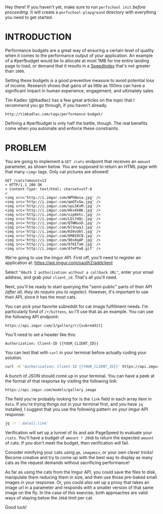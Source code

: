 Hey there! If you haven't yet, make sure to run `perfschool init` _before proceeding_.
It will create a `perfschool-playground` directory with everything you need to get started.

# INTRODUCTION

Performance budgets are a great way of ensuring a certain level of quality when it comes
to the performance output of your application. An example of a #perfbudget would be to
allocate at most 1MB for tne entire landing page to load, or demand that it results in a
[SpeedIndex](https://sites.google.com/a/webpagetest.org/docs/using-webpagetest/metrics/speed-index)
that's not greater than `1000`.

Setting these budgets is a good preventive measure to avoid potential loss of income.
Research shows that gains of as little as 100ms can have a significant impact in
human experience, engagement, and ultimately sales.

Tim Kadlec (@tkadlec) has a few great articles on the topic that I recommend you go through,
if you haven't already.

```
http://timkadlec.com/tags/performance-budget/
```

Defining a #perfbudget is only half the battle, though. The real benefits come when you
automate and enforce these constraints.

# PROBLEM

You are going to implement a `GET /cats` endpoint that receives an `amount` parameter,
as shown below. You are supposed to return an HTML page with that many `<img>` tags.
Only cat pictures are allowed!

```
GET /cats?amount=13
< HTTP/1.1 200 OK
< Content-Type: text/html; charset=utf-8
<
<img src='http://i.imgur.com/WPhNosa.jpg' />
<img src='http://i.imgur.com/qmGTuSw.jpg' />
<img src='http://i.imgur.com/vpLSKxM.jpg' />
<img src='http://i.imgur.com/Hkv4kBK.jpg' />
<img src='http://i.imgur.com/szp6mtc.jpg' />
<img src='http://i.imgur.com/LDi7dQc.jpg' />
<img src='http://i.imgur.com/QTWNuxD.jpg' />
<img src='http://i.imgur.com/blSnwaJ.jpg' />
<img src='http://i.imgur.com/Kd4vU6t.jpg' />
<img src='http://i.imgur.com/GM8I8CN.jpg' />
<img src='http://i.imgur.com/90s0qAP.jpg' />
<img src='http://i.imgur.com/976ITaH.jpg' />
<img src='http://i.imgur.com/47ePYw8.gif' />
```

We're going to use the Imgur API. First off, you'll need to register an application at:
https://api.imgur.com/oauth2/addclient

Select `"OAuth 2 authorization without a callback URL"`, enter your email address, and grab
your `client_id`. That's all you'll need.

Next, you'll be ready to start querying the "semi-public" parts of their API _(after all,
they do require you to register)_. However, it's important to use their API, since it has
the most cats.

You can pick your favorite subreddit for cat image fulfillment needs. I'm particularly fond
of `/r/kittens`, so I'll use that as an example. You can use the following API endpoint:

```
https://api.imgur.com/3/gallery/r/{subreddit}
```

You'll need to set a header like this:

```
Authorization: Client-ID {{YOUR_CLIENT_ID}}
```

You can test that with `curl` in your terminal before actually coding your solution.

```bash
curl -H 'Authorization: Client-ID {{YOUR_CLIENT_ID}}' https://api.imgur.com/3/gallery/r/kittens
```

A bunch of JSON should come up in your terminal. You can have a peek at the format of that
response by visiting the following link:

```
https://api.imgur.com/models/gallery_image
```

The field you're probably looking for is the `link` field in each array item in `data`.
If you're trying things out in your terminal first, and you have `jq` installed, I suggest
that you use the following pattern on your imgur API response:

```bash
jq -r '.data[].link'
```

Verification will set up a tunnel of its and ask PageSpeed to evaluate your `/cats`. You'll
have a budget of `amount * 20kB` to return the expected `amount` of cats. If you don't meet
the budget, then verification will fail.

Consider minifying your cats using `gm`, `imagemin`, or your own clever tricks! Become
creative and try to come up with the best way to display as many cats as the request demands
without sacrificing performance!

As far as using the cats from the Imgur API, you could save the files to disk, manipulate
them reducing them in size, and then use those pre-baked small images in your response. Or,
you could also set up a proxy that takes an image url in a parameter and responds with a
smaller version of that same image on the fly. In the case of this exercise, both approaches
are valid ways of staying below the `20kB` limit per cat.

Good luck!
